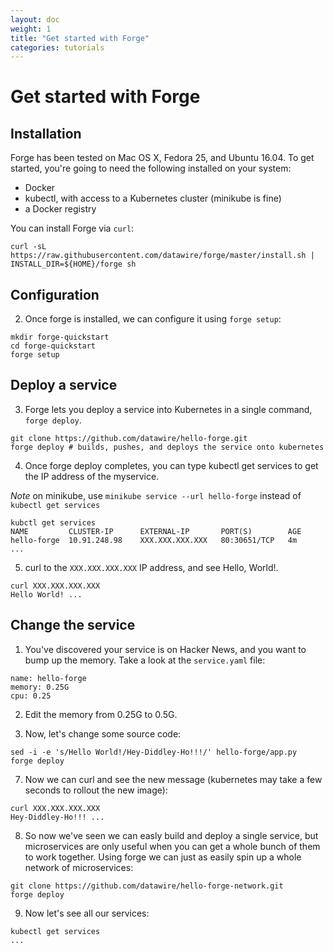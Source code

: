 ```yaml
---
layout: doc
weight: 1
title: "Get started with Forge"
categories: tutorials
---
```


<link rel="stylesheet" href="{{ "/css/mermaid.css" | prepend: site.baseurl }}">
<script src="{{ "/js/mermaid.min.js" | prepend: site.baseurl }}"></script>
<script>mermaid.initialize({
   startOnLoad: true,
   cloneCssStyles: false,
 });
</script>

# Get started with Forge

## Installation

Forge has been tested on Mac OS X, Fedora 25, and Ubuntu 16.04. To get started, you're going to need the following installed on your system:

* Docker
* kubectl, with access to a Kubernetes cluster (minikube is fine)
* a Docker registry

You can install Forge via `curl`:

```
curl -sL https://raw.githubusercontent.com/datawire/forge/master/install.sh | INSTALL_DIR=${HOME}/forge sh
```

## Configuration

2. Once forge is installed, we can configure it using `forge setup`:

```
mkdir forge-quickstart
cd forge-quickstart
forge setup
```

## Deploy a service

3. Forge lets you deploy a service into Kubernetes in a single command, `forge deploy`.

```
git clone https://github.com/datawire/hello-forge.git
forge deploy # builds, pushes, and deploys the service onto kubernetes
```

4. Once forge deploy completes, you can type kubectl get services to
   get the IP address of the myservice.

*Note* on minikube, use `minikube service --url hello-forge` instead
       of `kubectl get services`

```
kubctl get services
NAME         CLUSTER-IP      EXTERNAL-IP       PORT(S)        AGE
hello-forge  10.91.248.98    XXX.XXX.XXX.XXX   80:30651/TCP   4m
...
```

5. curl to the `XXX.XXX.XXX.XXX` IP address, and see Hello, World!.


```
curl XXX.XXX.XXX.XXX
Hello World! ...
```

## Change the service

1. You've discovered your service is on Hacker News, and you want to bump up the memory. Take a look at the `service.yaml` file:

```
name: hello-forge
memory: 0.25G
cpu: 0.25
```

2. Edit the memory from 0.25G to 0.5G.

3. Now, let's change some source code:

```
sed -i -e 's/Hello World!/Hey-Diddley-Ho!!!/' hello-forge/app.py
forge deploy
```

7. Now we can curl and see the new message (kubernetes may take a few
   seconds to rollout the new image):

```
curl XXX.XXX.XXX.XXX
Hey-Diddley-Ho!!! ...
```

8. So now we've seen we can easly build and deploy a single service,
   but microservices are only useful when you can get a whole bunch of
   them to work together. Using forge we can just as easily spin up a
   whole network of microservices:

```
git clone https://github.com/datawire/hello-forge-network.git
forge deploy
```

9. Now let's see all our services:

```
kubectl get services
...
```
